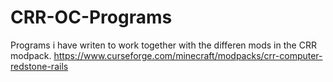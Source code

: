 # CRR-OC-Programs

Programs i have writen to work together with the differen mods in the CRR modpack.
https://www.curseforge.com/minecraft/modpacks/crr-computer-redstone-rails
